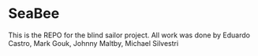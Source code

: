 SeaBee
======

This is the REPO for the blind sailor project.  All work was done by Eduardo Castro, Mark Gouk, Johnny Maltby, Michael Silvestri